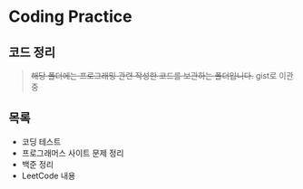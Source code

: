 # Coding Practice
  
## 코드 정리
> ~~해당 폴더에는 프로그래밍 관련 작성한 코드를 보관하는 폴더입니다.~~
> gist로 이관 중


## 목록
- 코딩 테스트
- 프로그래머스 사이트 문제 정리
- 백준 정리
- LeetCode 내용
